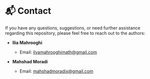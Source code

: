 # 📬 Contact  

If you have any questions, suggestions, or need further assistance regarding this repository, please feel free to reach out to the authors:  

- **Ilia Mahrooghi**  
  - Email: [ilyamahrooghimath@gmail.com](mailto:ilyamahrooghimath@gmail.com)  

- **Mahshad Moradi**  
  - Email: [mahshadmoradix@gmail.com](mailto:mahshadmoradix@gmail.com)  